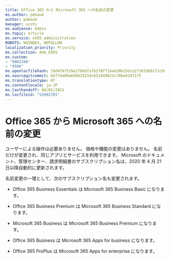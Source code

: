 ```yaml
---
title: Office 365 から Microsoft 365 への名前の変更
ms.author: pebaum
author: pebaum
manager: scotv
ms.audience: Admin
ms.topic: article
ms.service: o365-administration
ROBOTS: NOINDEX, NOFOLLOW
localization_priority: Priority
ms.collection: Adm_O365
ms.custom:
- "9002346"
- "4566"
ms.openlocfilehash: 19d4fd7529a27b8dfa7b178f71be630b15dca27162969171c9d0f3bbf820d983
ms.sourcegitcommit: b5f7da89a650d2915dc652449623c78be6247175
ms.translationtype: HT
ms.contentlocale: ja-JP
ms.lasthandoff: 08/05/2021
ms.locfileid: "53992701"
---
```

# <a name="microsoft-is-renaming-office-365-to-microsoft-365"></a>Office 365 から Microsoft 365 への名前の変更

ユーザーによる操作は必要ありません。 価格や機能の変更はありません。 名前だけが変更され、同じアプリとサービスを利用できます。 Microsoft のドキュメント、管理センター、請求明細書のサブスクリプション名は、2020 年 4 月 21 日以降自動的に更新されます。

名前変更の一環として、次のサブスクリプション名も変更されます。

- Office 365 Business Essentials は Microsoft 365 Business Basic になります。

- Office 365 Business Premium は Microsoft 365 Business Standard になります。

- Microsoft 365 Business は Microsoft 365 Business Premium になります。

- Office 365 Business は Microsoft 365 Apps for business になります。

- Office 365 ProPlus は Microsoft 365 Apps for enterprise になります。
